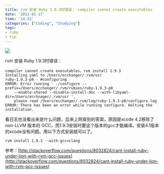```yaml
---
title: rvm 安装 Ruby 1.9.3时错误： compiler cannot create executables
date: '2012-01-17'
time: '14:32'
categories: ["Coding", "Studying"]
tags:
- ruby
- tip
---
```

<img src="{{urls.media}}/img/code-ruby/title.jpg"/>

rvm 安装 Ruby 1.9.3时错误： 

	compiler cannot create executables，rvm install 1.9.3
	Installing yaml to /Users/ecchanger/.rvm/usr
	ruby-1.9.3-p0 - #configuring
	ERROR: Error running ' ./configure --prefix=/Users/ecchanger/.rvm/rubies/ruby-1.9.3-p0
	 	--enable-shared --disable-install-doc --with-libyaml-dir=/Users/ecchnager/.rvm/usr ',
	 	please read /Users/ecchanger/.rvm/log/ruby-1.9.3-p0/configure.log
	ERROR: There has been an error while running configure. Halting the installation.

看日志也没看出来是什么问题，后来上网查到的答案，原因是xcode 4.2移除了 non-LLVM 版本的 GCC，而1.9.3安装时要这个版本的gcc才能编译。安装4.1版本的xcode没有问题。用以下方式安装就可以了。

	rvm install 1.9.3 --with-gcc=clang

参考：[http://stackoverflow.com/questions/8032824/cant-install-ruby-under-lion-with-rvm-gcc-issues](http://stackoverflow.com/questions/8032824/cant-install-ruby-under-lion-with-rvm-gcc-issues)